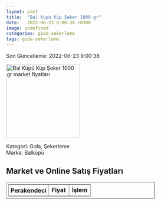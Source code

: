```yaml
---
layout: post
title:  "Bal Küpü Küp Şeker 1000 gr"
date:   2022-06-23 6:00:38 +0300
image: undefined
categories: gida-sekerleme
tags: gida-sekerleme
---
```


Son Güncelleme: 2022-06-23 9:00:38

<img src="undefined" width="200" alt="Bal Küpü Küp Şeker 1000 gr market fiyatları" />

Kategori: Gıda, Şekerleme
<br />
Marka: Balküpü

<h2>Market ve Online Satış Fiyatları</h2>

<table border="1" style="padding: 5px;width:80%;">
  <tr>
    <td style="padding: 5px;"><strong>Perakendeci</strong></td>
    <td><strong>Fiyat</strong></td>
    <td><strong>İşlem</strong></td>
  </tr>
  
</table>
